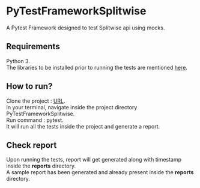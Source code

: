 # PyTestFrameworkSplitwise
A Pytest Framework designed to test Splitwise api using mocks.

## Requirements
Python 3.  
The libraries to be installed prior to running the tests are mentioned [here](https://github.com/anuragvyas2839/PyTestFrameworkSplitwise/blob/main/requirements.txt).

## How to run?
Clone the project : [URL](https://github.com/anuragvyas2839/PyTestFrameworkSplitwise.git).    
In your terminal, navigate inside the project directory PyTestFrameworkSplitwise.    
Run command : pytest.   
It will run all the tests inside the project and generate a report.


## Check report
Upon running the tests, report will get generated along with timestamp inside the **reports** directory.    
A sample report has been generated and already present inside the **reports** directory. 
